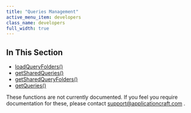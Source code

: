 ```yaml
---
title: "Queries Management"
active_menu_item: developers
class_name: developers
full_width: true
---
```



## In This Section

 - [loadQueryFolders()](/developers/documentation/scripting-apis/server-side-api/sys-object/queries-management/loadqueryfolders)
 - [getSharedQueries()](/developers/documentation/scripting-apis/server-side-api/sys-object/queries-management/getsharedqueries)
 - [getSharedQueryFolders()](/developers/documentation/scripting-apis/server-side-api/sys-object/queries-management/getsharedqueryfolders)
 - [getQueries()](/developers/documentation/scripting-apis/server-side-api/sys-object/queries-management/getqueries)

These functions are not currently documented. If you feel you require documentation for these, please contact [support@applicationcraft.com](mailto:support@applicationcraft.com) .

